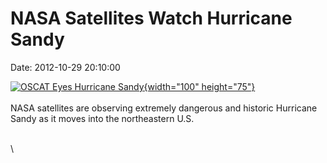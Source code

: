 NASA Satellites Watch Hurricane Sandy
=====================================

Date: 2012-10-29 20:10:00

[![OSCAT Eyes Hurricane
Sandy](http://www.jpl.nasa.gov/images/earth/hurricane/20121029/pia16219-th.jpg){width="100"
height="75"}](http://www.jpl.nasa.gov/news/news.cfm?release=2012-340&rn=news.xml&rst=3569)\
\
NASA satellites are observing extremely dangerous and historic Hurricane
Sandy as it moves into the northeastern U.S.

\
\
